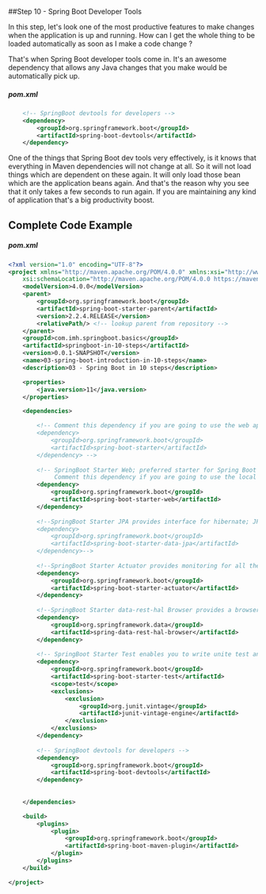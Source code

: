 ##Step 10 - Spring Boot Developer Tools

In this step, let's look one of the most productive features to make changes when the application is up and running. How can I get the whole thing to be loaded automatically as soon as I make a code change ?

That's when Spring Boot developer tools come in. It's an awesome dependency that allows any Java changes that you make would be automatically pick up.

##### pom.xml

```xml
	<!-- SpringBoot devtools for developers -->
	<dependency>
		<groupId>org.springframework.boot</groupId>
		<artifactId>spring-boot-devtools</artifactId>
	</dependency>
```

One of the things that Spring Boot dev tools very effectively, is it knows that everything in Maven dependencies will not change at all. So it will not load things which are dependent on these again. It will only load those bean which are the application beans again. And that's the reason why you see that it only takes a few seconds to run again.
If you are maintaining any kind of application that's a big productivity boost.

## Complete Code Example

##### pom.xml

```xml
<?xml version="1.0" encoding="UTF-8"?>
<project xmlns="http://maven.apache.org/POM/4.0.0" xmlns:xsi="http://www.w3.org/2001/XMLSchema-instance"
	xsi:schemaLocation="http://maven.apache.org/POM/4.0.0 https://maven.apache.org/xsd/maven-4.0.0.xsd">
	<modelVersion>4.0.0</modelVersion>
	<parent>
		<groupId>org.springframework.boot</groupId>
		<artifactId>spring-boot-starter-parent</artifactId>
		<version>2.2.4.RELEASE</version>
		<relativePath/> <!-- lookup parent from repository -->
	</parent>
	<groupId>com.imh.springboot.basics</groupId>
	<artifactId>springboot-in-10-steps</artifactId>
	<version>0.0.1-SNAPSHOT</version>
	<name>03-spring-boot-introduction-in-10-steps</name>
	<description>03 - Spring Boot in 10 steps</description>

	<properties>
		<java.version>11</java.version>
	</properties>

	<dependencies>

		<!-- Comment this dependency if you are going to use the web application as main application -WebApplication.java-
		<dependency>
			<groupId>org.springframework.boot</groupId>
			<artifactId>spring-boot-starter</artifactId>
		</dependency> -->
		
		<!-- SpringBoot Starter Web; preferred starter for Spring Boot to develop web applications as well as RESTful web services.
		     Comment this dependency if you are going to use the local application as main application -Aplication.java- -->
		<dependency>
			<groupId>org.springframework.boot</groupId>
			<artifactId>spring-boot-starter-web</artifactId>
		</dependency>
		
		<!--SpringBoot Starter JPA provides interface for hibernate; JPA defines how ORM applications or ORM frameworks should do 
		<dependency>
			<groupId>org.springframework.boot</groupId>
			<artifactId>spring-boot-starter-data-jpa</artifactId>
		</dependency>-->
		
		<!--SpringBoot Starter Actuator provides monitoring for all the services loaded in the project application -->
		<dependency>
			<groupId>org.springframework.boot</groupId>
			<artifactId>spring-boot-starter-actuator</artifactId>
		</dependency>
		
		<!--SpringBoot Starter data-rest-hal Browser provides a browser to see the data which is provided by the actuator -->
		<dependency>
			<groupId>org.springframework.data</groupId>
			<artifactId>spring-data-rest-hal-browser</artifactId>
		</dependency>
		
		<!-- SpringBoot Starter Test enables you to write unite test and integration test as well -->  
		<dependency>
			<groupId>org.springframework.boot</groupId>
			<artifactId>spring-boot-starter-test</artifactId>
			<scope>test</scope>
			<exclusions>
				<exclusion>
					<groupId>org.junit.vintage</groupId>
					<artifactId>junit-vintage-engine</artifactId>
				</exclusion>
			</exclusions>
		</dependency>
		
		<!-- SpringBoot devtools for developers -->
		<dependency>
			<groupId>org.springframework.boot</groupId>
			<artifactId>spring-boot-devtools</artifactId>
		</dependency>
		
		
	</dependencies>

	<build>
		<plugins>
			<plugin>
				<groupId>org.springframework.boot</groupId>
				<artifactId>spring-boot-maven-plugin</artifactId>
			</plugin>
		</plugins>
	</build>

</project>
```